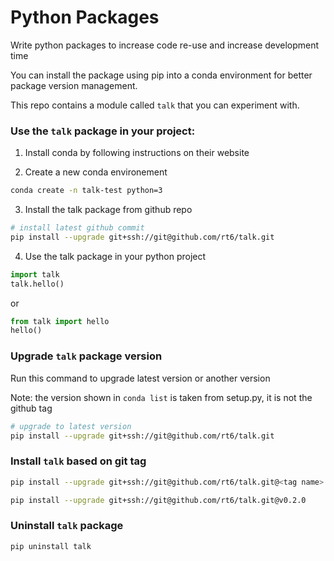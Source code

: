 # Python Packages

Write python packages to increase code re-use and increase development time

You can install the package using pip into a conda environment for better package version management.

This repo contains a module called `talk` that you can experiment with.

### Use the `talk` package in your project:

1) Install conda by following instructions on their website

2) Create a new conda environement
```sh
conda create -n talk-test python=3
```

3) Install the talk package from github repo
```sh
# install latest github commit
pip install --upgrade git+ssh://git@github.com/rt6/talk.git
```

4) Use the talk package in your python project
```python
import talk
talk.hello()
```
or
```python
from talk import hello
hello()
```

### Upgrade `talk` package version
Run this command to upgrade latest version or another version

Note: the  version shown in `conda list` is taken from setup.py, it is not the github tag
```sh
# upgrade to latest version
pip install --upgrade git+ssh://git@github.com/rt6/talk.git
```


### Install `talk` based on git tag
```sh
pip install --upgrade git+ssh://git@github.com/rt6/talk.git@<tag name>

pip install --upgrade git+ssh://git@github.com/rt6/talk.git@v0.2.0
```

### Uninstall `talk` package
```sh
pip uninstall talk
```
